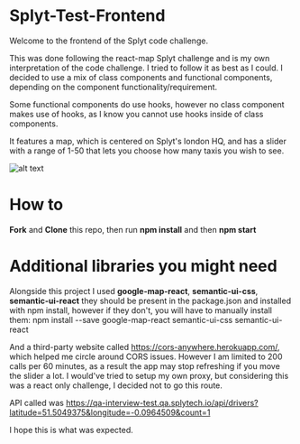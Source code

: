 # Splyt-Test-Frontend 

Welcome to the frontend of the Splyt code challenge.

This was done following the react-map Splyt challenge and is my own interpretation of the code challenge. I tried to follow it as best as I could. I decided to use a mix of class components and functional components, depending on the component functionality/requirement. 

Some functional components do use hooks, however no class component makes use of hooks, as I know you cannot use hooks inside of class components.

It features a map, which is centered on Splyt's london HQ, and has a slider with a range of 1-50 that lets you choose how many taxis you wish to see.

![alt text][Demo GIF]

[Demo GIF]: ./public/SplytMapTry10.gif "Demo Gif"

# How to

**Fork** and **Clone** this repo, then run **npm install** and then **npm start**

# Additional libraries you might need

Alongside this project I used **google-map-react**, **semantic-ui-css**, **semantic-ui-react** they should be present in the package.json and installed with npm install, however if they don't, you will have to manually install them: npm install --save google-map-react semantic-ui-css semantic-ui-react

And a third-party website called https://cors-anywhere.herokuapp.com/, which helped me circle around CORS issues. However I am limited to 200 calls per 60 minutes, as a result the app may stop refreshing if you move the slider a lot. I would've tried to setup my own proxy, but considering this was a react only challenge, I decided not to go this route.

API called was https://qa-interview-test.qa.splytech.io/api/drivers?latitude=51.5049375&longitude=-0.0964509&count=1

I hope this is what was expected.
